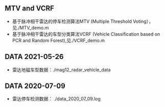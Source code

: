 ## MTV and VCRF
- 基于脉冲相干雷达的停车检测算法MTV (Multiple Threshold Voting），见./MTV_demo.m
- 基于脉冲相干雷达的车型分类算法VCRF (Vehicle Classification based on PCR and Random Forest),见./VCRF_demo.m

## DATA 2021-05-26

- 雷达地磁车型数据：./mag12_radar_vehicle_data

## DATA 2020-07-09
- 雷达停车检测数据： ./data_2020_07_09.log

